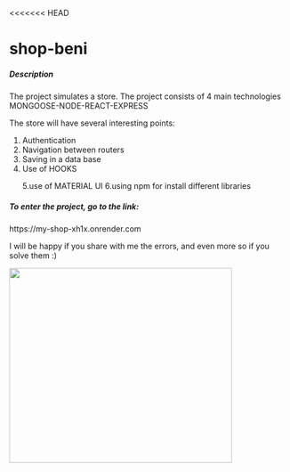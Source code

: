 <<<<<<< HEAD

<h1>shop-beni</h1>

<h5>Description</h5>

<p> The project simulates a store.
The project consists of 4 main technologies MONGOOSE-NODE-REACT-EXPRESS

The store will have several interesting points:

1. Authentication
2. Navigation between routers
3. Saving in a data base
4. Use of HOOKS </p>
5.use of MATERIAL UI
6.using npm for install different libraries

<h5>To enter the project, go to the link: </h5>
 <p>https://my-shop-xh1x.onrender.com </p>

<p>I will be happy if you share with me the errors, and even more so if you solve them :) </p>


<img src='https://user-images.githubusercontent.com/60662036/190193304-eb6e8208-8e21-49a5-b088-4da863bc5cc6.png' width='400' height='350'>

